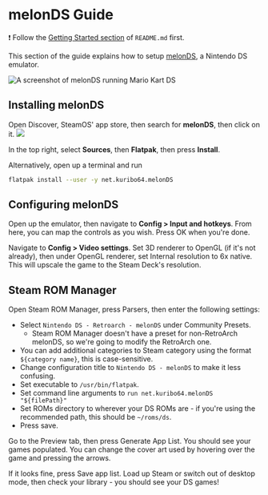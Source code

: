 # melonDS Guide

❗ Follow the [Getting Started section](../README.md#getting-started) of `README.md` first.

This section of the guide explains how to setup [melonDS](https://melonds.kuribo64.net/), a Nintendo DS emulator.

![A screenshot of melonDS running Mario Kart DS](https://user-images.githubusercontent.com/58091943/160287489-6271bf56-2426-4ecb-bb4f-c80b197c1c2c.png)

## Installing melonDS

Open Discover, SteamOS' app store, then search for **melonDS**, then click on it.
![](https://user-images.githubusercontent.com/58091943/160287403-8f61cfe0-a3eb-4677-bfec-6a2ec99681d4.png)

In the top right, select **Sources**, then **Flatpak**, then press **Install**.

Alternatively, open up a terminal and run

```bash
flatpak install --user -y net.kuribo64.melonDS
```

## Configuring melonDS

Open up the emulator, then navigate to **Config > Input and hotkeys**. From here, you can map the controls as you wish. Press OK when you're done.

Navigate to **Config > Video settings**. Set 3D renderer to OpenGL (if it's not already), then under OpenGL renderer, set Internal resolution to 6x native. This will upscale the game to the Steam Deck's resolution.

## Steam ROM Manager

Open Steam ROM Manager, press Parsers, then enter the following settings:

-   Select `Nintendo DS - Retroarch - melonDS` under Community Presets.
    -   Steam ROM Manager doesn't have a preset for non-RetroArch melonDS, so we're going to modify the RetroArch one.
-   You can add additional categories to Steam category using the format `${category name}`, this is case-sensitive.
-   Change configuration title to `Nintendo DS - melonDS` to make it less confusing.
-   Set executable to `/usr/bin/flatpak`.
-   Set command line arguments to `run net.kuribo64.melonDS "${filePath}"`
-   Set ROMs directory to wherever your DS ROMs are - if you're using the recommended path, this should be `~/roms/ds`.
-   Press save.

Go to the Preview tab, then press Generate App List. You should see your games populated. You can change the cover art used by hovering over the game and pressing the arrows.

If it looks fine, press Save app list. Load up Steam or switch out of desktop mode, then check your library - you should see your DS games!
